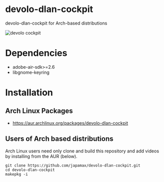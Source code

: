 # devolo-dlan-cockpit
devolo-dlan-cockpit for Arch-based distributions

![devolo cockpit](https://www.devolo.com/fileadmin/_processed_/7/f/csm_Cockpit_triple_DE_Schnitt_600x400_52409e390e.jpg)


# Dependencies
* adobe-air-sdk>=2.6 
* libgnome-keyring

# Installation
## Arch Linux Packages
* https://aur.archlinux.org/packages/devolo-dlan-cockpit

## Users of Arch based distributions
Arch Linux users  need only clone and build this repository and add videos by installing from the AUR (below).

```
git clone https://github.com/japamax/devolo-dlan-cockpit.git
cd devolo-dlan-cockpit
makepkg -i
```
